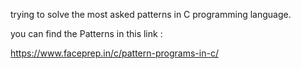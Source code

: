 trying to solve the most asked patterns in C programming language.

you can find the Patterns in this link  : 

https://www.faceprep.in/c/pattern-programs-in-c/
